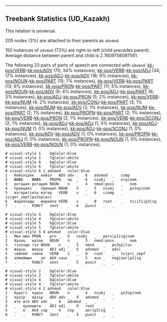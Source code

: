 

--------------------------------------------------------------------------------

## Treebank Statistics (UD_Kazakh)

This relation is universal.

205 nodes (3%) are attached to their parents as `advmod`.

150 instances of `advmod` (73%) are right-to-left (child precedes parent).
Average distance between parent and child is 2.7609756097561.

The following 23 pairs of parts of speech are connected with `advmod`: [kk-pos/VERB]()-[kk-pos/ADV]() (70; 34% instances), [kk-pos/VERB]()-[kk-pos/ADJ]() (34; 17% instances), [kk-pos/ADJ]()-[kk-pos/ADV]() (18; 9% instances), [kk-pos/NOUN]()-[kk-pos/PART]() (15; 7% instances), [kk-pos/VERB]()-[kk-pos/PART]() (13; 6% instances), [kk-pos/PRON]()-[kk-pos/PART]() (11; 5% instances), [kk-pos/NOUN]()-[kk-pos/ADV]() (9; 4% instances), [kk-pos/ADJ]()-[kk-pos/PART]() (6; 3% instances), [kk-pos/ADJ]()-[kk-pos/PRON]() (5; 2% instances), [kk-pos/VERB]()-[kk-pos/NUM]() (4; 2% instances), [kk-pos/CONJ]()-[kk-pos/PART]() (3; 1% instances), [kk-pos/NUM]()-[kk-pos/ADV]() (2; 1% instances), [kk-pos/NUM]()-[kk-pos/PART]() (2; 1% instances), [kk-pos/PROPN]()-[kk-pos/PART]() (2; 1% instances), [kk-pos/VERB]()-[kk-pos/PRON]() (2; 1% instances), [kk-pos/VERB]()-[kk-pos/SCONJ]() (2; 1% instances), [kk-pos/ADJ]()-[kk-pos/ADJ]() (1; 0% instances), [kk-pos/ADJ]()-[kk-pos/NUM]() (1; 0% instances), [kk-pos/ADJ]()-[kk-pos/SCONJ]() (1; 0% instances), [kk-pos/ADV]()-[kk-pos/ADV]() (1; 0% instances), [kk-pos/PROPN]()-[kk-pos/ADJ]() (1; 0% instances), [kk-pos/PROPN]()-[kk-pos/NOUN]() (1; 0% instances), [kk-pos/VERB]()-[kk-pos/NOUN]() (1; 0% instances).


~~~ conllu
# visual-style 1	bgColor:blue
# visual-style 1	fgColor:white
# visual-style 6	bgColor:blue
# visual-style 6	fgColor:white
# visual-style 6 1 advmod	color:blue
1	Кейінірек	кейін	ADV	adv	_	6	advmod	_	comp
2	ФИФА	ФИФА	PROPN	np	_	6	nsubj	_	org|nom
3	ротация	ротация	NOUN	n	_	4	nmod:poss	_	nom
4	принципі	принцип	NOUN	n	_	5	nsubj	_	px3sp|nom
5	өзгеретінін	өзгер	VERB	v	_	6	ccomp	_	iv|ger_impf|px3sp|acc
6	жариялады	жарияла	VERB	v	_	0	root	_	tv|ifi|p3|sg
7	.	.	PUNCT	sent	_	6	punct	_	_

~~~


~~~ conllu
# visual-style 4	bgColor:blue
# visual-style 4	fgColor:white
# visual-style 5	bgColor:blue
# visual-style 5	fgColor:white
# visual-style 5 4 advmod	color:blue
1	Мен	мен	PRON	prn	_	5	nsubj	_	pers|p1|sg|nom
2	Қазақ	қазақ	NOUN	n	_	3	nmod:poss	_	nom
3	тілінде	тіл	NOUN	n	_	5	nmod	_	px3sp|loc
4	жақсы	жақсы	ADJ	adj	_	5	advmod	_	advl
5	сөйлей	сөйле	VERB	v	_	0	root	_	tv|prc_impf
6	алмаймын	ал	AUX	vaux	_	5	aux	_	neg|aor|p1|sg
7	.	.	PUNCT	sent	_	5	punct	_	_

~~~


~~~ conllu
# visual-style 2	bgColor:blue
# visual-style 2	fgColor:white
# visual-style 4	bgColor:blue
# visual-style 4	fgColor:white
# visual-style 4 2 advmod	color:blue
1	Күшігі	күшік	NOUN	n	_	4	nsubj	_	px3sp|nom
2	қазір	қазір	ADV	adv	_	4	advmod	_	_
3	өте	өте	ADV	adv	_	4	advmod	_	_
4	_	қуанышты	ADJ	adj	_	0	root	_	_
5	_	е	AUX	cop	_	4	cop	_	aor|p3|sg
6	.	.	PUNCT	sent	_	4	punct	_	_

~~~


